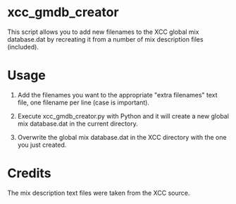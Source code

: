 xcc_gmdb_creator
================

This script allows you to add new filenames to the XCC global mix database.dat by recreating it from a number of mix description files (included).

Usage
=====

1) Add the filenames you want to the appropriate "extra filenames" text file, one filename per line (case is important).

2) Execute xcc_gmdb_creator.py with Python and it will create a new global mix database.dat in the current directory.

3) Overwrite the global mix database.dat in the XCC directory with the one you just created.

Credits
=======

The mix description text files were taken from the XCC source.

